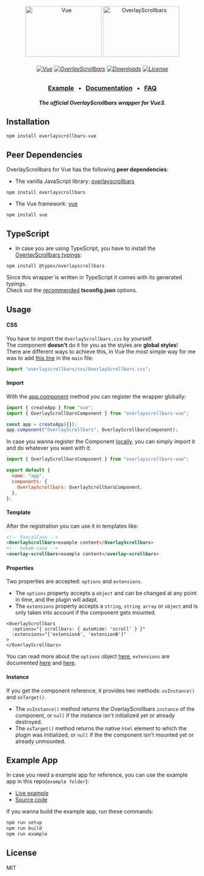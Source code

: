 <p align="center">
    <a href="https://vuejs.org/"><img src="https://kingsora.github.io/OverlayScrollbars/frameworks/vue/logo.svg" width="200" height="133" alt="Vue"></a>
    <a href="https://kingsora.github.io/OverlayScrollbars/"><img src="https://kingsora.github.io/OverlayScrollbars/design/logo.svg" width="200" height="133" alt="OverlayScrollbars"></a>
</p>
<h6 align="center">
    <a href="https://github.com/vuejs/vue"><img src="https://img.shields.io/badge/Vue-%5E3.0.0-41B883?style=flat-square&logo=vue.js" alt="Vue"></a>
    <a href="https://github.com/KingSora/OverlayScrollbars"><img src="https://img.shields.io/badge/OverlayScrollbars-%5E1.10.0-36befd?style=flat-square" alt="OverlayScrollbars"></a>
    <a href="https://www.npmjs.com/package/overlayscrollbars-vue"><img src="https://img.shields.io/npm/dt/overlayscrollbars-vue.svg?style=flat-square" alt="Downloads"></a>
    <a href="https://github.com/KingSora/OverlayScrollbars/blob/master/packages/overlayscrollbars-vue/LICENSE"><img src="https://img.shields.io/github/license/kingsora/overlayscrollbars.svg?style=flat-square" alt="License"></a>
</h6>
<h3 align="center">
    <a href="https://kingsora.github.io/OverlayScrollbars/frameworks/vue/">Example</a>
    &nbsp;&nbsp;&bull;&nbsp;&nbsp;
    <a href="https://kingsora.github.io/OverlayScrollbars/#!documentation">Documentation</a>
    &nbsp;&nbsp;&bull;&nbsp;&nbsp;
    <a href="https://kingsora.github.io/OverlayScrollbars/#!faq">FAQ</a>
</h3>
<h5 align="center">
    The official OverlayScrollbars wrapper for Vue3.
</h5>

## Installation

```sh
npm install overlayscrollbars-vue
```

## Peer Dependencies

OverlayScrollbars for Vue has the following **peer dependencies**:

- The vanilla JavaScript library: [overlayscrollbars](https://www.npmjs.com/package/overlayscrollbars)

```
npm install overlayscrollbars
```

- The Vue framework: [vue](https://www.npmjs.com/package/vue)

```
npm install vue
```

## TypeScript

- In case you are using TypeScript, you have to install the [OverlayScrollbars typings](https://www.npmjs.com/package/@types/overlayscrollbars):

```
npm install @types/overlayscrollbars
```

Since this wrapper is written in TypeScript it comes with its generated typings.<br>
Check out the [recommended](https://github.com/KingSora/OverlayScrollbars#typescript) **tsconfig.json** options.

## Usage

#### CSS

You have to import the `OverlayScrollbars.css` by yourself.<br>
The component **doesn't** do it for you as the styles are **global styles**!<br>
There are different ways to achieve this, in Vue the most simple way for me was to add [this line](https://github.com/KingSora/OverlayScrollbars/blob/master/packages/overlayscrollbars-vue/example/src/main.ts#L1) in the `main` file:

```js
import "overlayscrollbars/css/OverlayScrollbars.css";
```

#### Import

With the [app.component](https://vuejs.org/api/application.html#app-component) method you can register the wrapper globally:

```js
import { createApp } from "vue";
import { OverlayScrollbarsComponent } from "overlayscrollbars-vue";

const app = createApp({});
app.component("OverlayScrollbars", OverlayScrollbarsComponent);
```

In case you wanna register the Component [locally](https://vuejs.org/api/options-misc.html#components), you can simply import it and do whatever you want with it:

```js
import { OverlayScrollbarsComponent } from "overlayscrollbars-vue";

export default {
  name: "app",
  components: {
    OverlayScrollbars: OverlayScrollbarsComponent,
  },
};
```

#### Template

After the registration you can use it in templates like:

```html
<!-- PascalCase -->
<OverlayScrollbars>example content</OverlayScrollbars>
<!-- kebab-case -->
<overlay-scrollbars>example content</overlay-scrollbars>
```

#### Properties

Two properties are accepted: `options` and `extensions`.

- The `options` property accepts a `object` and can be changed at any point in time, and the plugin will adapt.
- The `extensions` property accepts a `string`, `string array` or `object` and is only taken into account if the component gets mounted.

```vue
<OverlayScrollbars
  :options="{ scrollbars: { autoHide: 'scroll' } }"
  :extensions="['extensionA', 'extensionB']"
>
</OverlayScrollbars>
```

You can read more about the `options` object [here](https://kingsora.github.io/OverlayScrollbars/#!documentation/options), `extensions` are documented [here](https://kingsora.github.io/OverlayScrollbars/#!documentation/extensions-basics) and [here](https://kingsora.github.io/OverlayScrollbars/#!documentation/initialization).

#### Instance

If you get the component reference, it provides two methods: `osInstance()` and `osTarget()`.

- The `osInstance()` method returns the OverlayScrollbars `instance` of the component, or `null` if the instance isn't initialized yet or already destroyed.
- The `osTarget()` method returns the native `html` element to which the plugin was initialized, or `null` if the the component isn't mounted yet or already unmounted.

## Example App

In case you need a example app for reference, you can use the example app in this repo(`example folder`):

- [Live example](https://kingsora.github.io/OverlayScrollbars/frameworks/vue/)
- [Source code](https://github.com/KingSora/OverlayScrollbars/tree/master/packages/overlayscrollbars-vue/example)

If you wanna build the example app, run these commands:

```sh
npm run setup
npm run build
npm run example
```

## License

MIT
